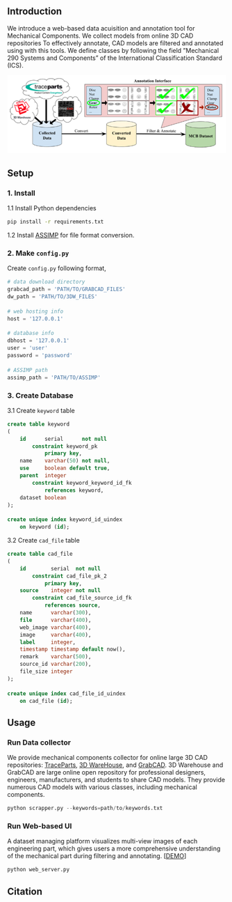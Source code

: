 ## Introduction
We introduce a web-based data acuisition and annotation tool for Mechanical Components. We collect models from online 3D CAD repositories To effectively annotate, CAD models are filtered and annotated using with this tools. We define classes by following the field ”Mechanical 290 Systems and Components” of the International Classification Standard (ICS).

![overview](overview.png)

## Setup
### 1. Install
1.1 Install Python dependencies
```Bash
pip install -r requirements.txt
```
1.2 Install [ASSIMP](https://github.com/assimp/assimp) for file format conversion.

### 2. Make `config.py`
Create `config.py` following format,
```Python
# data download directory
grabcad_path = 'PATH/TO/GRABCAD_FILES'
dw_path = 'PATH/TO/3DW_FILES'

# web hosting info
host = '127.0.0.1'

# database info
dbhost = '127.0.0.1'
user = 'user'
password = 'password'

# ASSIMP path
assimp_path = 'PATH/TO/ASSIMP'
```

### 3. Create Database
3.1 Create `keyword` table
```SQL
create table keyword
(
    id      serial      not null
        constraint keyword_pk
            primary key,
    name    varchar(50) not null,
    use     boolean default true,
    parent  integer
        constraint keyword_keyword_id_fk
            references keyword,
    dataset boolean
);

create unique index keyword_id_uindex
    on keyword (id);
```
3.2 Create `cad_file` table
```SQL
create table cad_file
(
    id        serial  not null
        constraint cad_file_pk_2
            primary key,
    source    integer not null
        constraint cad_file_source_id_fk
            references source,
    name      varchar(300),
    file      varchar(400),
    web_image varchar(400),
    image     varchar(400),
    label     integer,
    timestamp timestamp default now(),
    remark    varchar(500),
    source_id varchar(200),
    file_size integer
);

create unique index cad_file_id_uindex
    on cad_file (id);
```
## Usage
### Run Data collector
We provide mechanical components collector for online large 3D CAD repositories: [TraceParts](https://www.traceparts.com/), [3D WareHouse](https://3dwarehouse.sketchup.com/), and [GrabCAD](https://grabcad.com/). 3D Warehouse and GrabCAD are large online open repository for professional designers, engineers, manufacturers, and students to share CAD models. They provide numerous CAD models with various classes, including mechanical components.
```Python
python scrapper.py --keywords=path/to/keywords.txt
```
### Run Web-based UI
A dataset managing platform visualizes multi-view images of each engineering part, which gives users a more comprehensive understanding of the mechanical part during filtering and annotating. [[DEMO](http://68.50.194.108/taxonomy_viewer?category=70&subcategory=0)]
```Python
python web_server.py
```

## Citation

